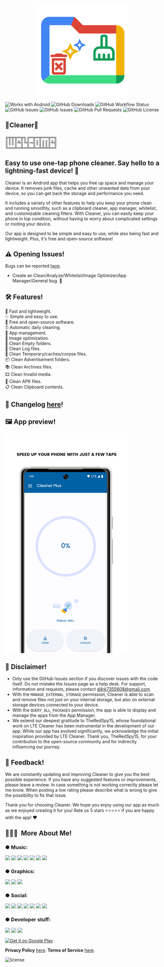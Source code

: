 <p align="center">
<img src="/app/src/main/play/listings/en-US/graphics/ic_launcher-playstore.png" width="300">
</p>

![Works with Android](https://img.shields.io/badge/Made%20for-Android-lime?style=for-the-badge&logo=android)
![GitHub Downloads](https://img.shields.io/github/downloads/D4rK7355608/com.d4rk.cleaner/total?color=green&style=for-the-badge&logo=github)
![GitHub Workflow Status](https://img.shields.io/github/actions/workflow/status/D4rK7355608/com.d4rk.cleaner/android.yml?style=for-the-badge)![GitHub Issues](https://img.shields.io/github/issues/D4rK7355608/com.d4rk.musicsleeptimer.plus?style=for-the-badge&logo=github)
![GitHub Issues](https://img.shields.io/github/issues/D4rK7355608/com.d4rk.cleaner?style=for-the-badge&logo=github)
![GitHub Pull Requests](https://img.shields.io/github/issues-pr/D4rK7355608/com.d4rk.cleaner?style=for-the-badge&logo=github)
![GitHub License](https://img.shields.io/github/license/D4rK7355608/com.d4rk.cleaner?style=for-the-badge&logo=github)

## 🧹Cleaner🧹

╔╦╦╦═╦╗╔═╦═╦══╦═╗  \
║║║║╩╣╚╣═╣║║║║║╩╣ \
╚══╩═╩═╩═╩═╩╩╩╩═╝

## Easy to use one-tap phone cleaner. Say hello to a lightning-fast device! 🧹

Cleaner is an Android app that helps you free up space and manage your device. It removes junk files, cache and other unwanted data from your device, so you can get back the storage and performance you need.

It includes a variety of other features to help you keep your phone clean and running smoothly, such as a clipboard cleaner, app manager, whitelist, and customizable cleaning filters. With Cleaner, you can easily keep your phone in top condition, without having to worry about complicated settings or rooting your device.

Our app is designed to be simple and easy to use, while also being fast and lightweight. Plus, it's free and open-source software!

## ⚠ Opening Issues!

Bugs can be reported [here](https://github.com/D4rK7355608/com.d4rk.cleaner/issues).

- Create an Clean/Analyze/Whitelist/Image Optimizer/App Manager/General bug. 🐞

## 🛠️ Features!
🚀 Fast and lightweight. \
✨ Simple and easy to use. \
🌟 Free and open-source software. \
⏰ Automatic daily cleaning. \
📱 App management. \
📸 Image optimization. \
📂 Clean Empty folders. \
📜 Clean Log files. \
💼 Clean Temporary/caches/corpse files. \
📦 Clean Advertisement folders. \
📚 Clean Archives files. \
🎞️ Clean Invalid media. \
📁 Clean APK files. \
📋 Clean Clipboard contents.

## 📝 Changelog [here](https://raw.githubusercontent.com/D4rK7355608/com.d4rk.cleaner./master/CHANGELOG.md)!

## 🖼️ App preview!

<img src="/app/src/main/play/listings/en-US/graphics/phone-screenshots/1-screenshot_main.png" width="400">

## 🛑 Disclaimer!
- Only use the GitHub Issues section if you discover issues with the code itself. Do not mistake the Issues page as a help desk. For support, information and requests, please contact d4rk7355608@gmail.com.
- With the `MANAGE_EXTERNAL_STORAGE` permission, Cleaner is able to scan and remove files not just on your internal storage, but also on external storage devices connected to your device.
- With the `QUERY_ALL_PACKAGES` permission, the app is able to display and manage the apps from the App Manager.
- We extend our deepest gratitude to TheRedSpy15, whose foundational work on LTE Cleaner has been instrumental in the development of our app. While our app has evolved significantly, we acknowledge the initial inspiration provided by LTE Cleaner. Thank you, TheRedSpy15, for your contribution to the open-source community and for indirectly influencing our journey.

## 💬 Feedback!
We are constantly updating and improving Cleaner to give you the best possible experience. If you have any suggested features or improvements, please leave a review. In case something is not working correctly please let me know. When posting a low rating please describe what is wrong to give the possibility to fix that issue.

Thank you for choosing Cleaner. We hope you enjoy using our app as much as we enjoyed creating it for you! Rate us 5 stars ⭐⭐⭐⭐⭐ if you are happy with the app! ❤

## 👨🏻‍💻 &nbsp;More About Me!

### ● Music:
<a href="https://music.youtube.com/channel/UC80JI44n7GpRGrlR71PtvPg"><img src="https://img.shields.io/badge/YouTube%20Music-red?style=for-the-badge&logo=youtubemusic"/></a>
<a href="https://www.youtube.com/@D4rKRekords?sub_confirmation=1"><img src="https://img.shields.io/youtube/channel/subscribers/UCtzlWsxUK8FSvLwLDbESw4A?color=red&label=D4rK%20Rekords&logo=youtube&logoColor=red&style=for-the-badge"/></a>
<a href="https://open.spotify.com/artist/5FF8wvyTpzoHzM8e9Z7GU8"><img src="https://img.shields.io/badge/Spotify-white?style=for-the-badge&logo=spotify"/></a>
<a href="https://music.apple.com/us/artist/d4rk-rekords/1704194206"><img src="https://img.shields.io/badge/apple%20music-red?style=for-the-badge&logo=applemusic"/></a>
<a href="https://music.amazon.com/artists/B0CGKL8KSY/d4rk-rekords"><img src="https://img.shields.io/badge/amazon%20music-black?style=for-the-badge&logo=amazon"/></a>
<a href="https://www.deezer.com/us/artist/227044765"><img src="https://img.shields.io/badge/deezer-black?style=for-the-badge&logo=deezer"/></a>
<a href="https://soundcloud.com/d4rk-rekords"><img src="https://img.shields.io/badge/soundcloud-white?style=for-the-badge&logo=soundcloud"/></a>

### ● Graphics:
<a href="https://www.deviantart.com/d4rk7355608"><img src="https://img.shields.io/badge/deviantart-black?style=for-the-badge&logo=deviantart"/></a>
<a href="https://www.pinterest.com/d4rk7355608/"><img src="https://img.shields.io/badge/pinterest-red?style=for-the-badge&logo=pinterest"/></a>
<a href="https://imgur.com/user/D4rK7355608/posts"><img src="https://img.shields.io/badge/imgur-black?style=for-the-badge&logo=imgur"/></a>

### ● Social:
<a href="https://www.youtube.com/@D4rK7355608?sub_confirmation=1"><img src="https://img.shields.io/youtube/channel/subscribers/UCLDi-rmSRry0pNL-oVvGJAw?color=red&label=D4rK&logo=youtube&logoColor=red&style=for-the-badge"/></a>
<a href="https://www.youtube.com/@D4rKCinema10?sub_confirmation=1"><img src="https://img.shields.io/youtube/channel/subscribers/UCVbbqODJ8qX_Cc1rSdom3fw?color=red&label=D4rK%20Cinema&logo=youtube&logoColor=red&style=for-the-badge"/></a>
<a href="https://gamejolt.com/@D4rK7355608"><img src="https://img.shields.io/badge/gamejolt-black?style=for-the-badge&logo=gamejolt"/></a>
<a href="https://twitter.com/D4rK7355608"><img src="https://img.shields.io/twitter/follow/D4rK7355608?style=for-the-badge&logo=x"/></a>
<a href="d4rk7355608"><img src="https://img.shields.io/badge/Skype-white?style=for-the-badge&logo=skype"/></a>
<a href="https://steamcommunity.com/id/d4rk7355608"><img src="https://img.shields.io/badge/Steam-black?style=for-the-badge&logo=steam"/></a>
<a href="https://steamcommunity.com/tradeoffer/new/?partner=892981294&token=pxsUtrm3"><img src="https://img.shields.io/badge/Steam-black?style=for-the-badge&logo=steam"/></a>

### ● Developer stuff:
<a href="https://github.com/D4rK7355608"><img src="https://img.shields.io/badge/GitHub-black?style=for-the-badge&logo=Github"/></a>
<a href="https://play.google.com/store/apps/dev?id=5390214922640123642"><img src="https://img.shields.io/badge/Play%20Store-yellow?style=for-the-badge&logo=googleplay"/></a>
<a href="https://g.dev/D4rK7355608"><img src="https://img.shields.io/badge/Google%20Dev-white?style=for-the-badge&logo=google&logoColor=black"/></a>

[<img src="https://play.google.com/intl/en_us/badges/images/generic/en-play-badge.png" alt="Get it on Google Play" height="90">](https://play.google.com/store/apps/details?id=com.d4rk.cleaner)

__Privacy Policy__ [here](https://sites.google.com/view/d4rk7355608/more/apps/privacy-policy).
__Terms of Service__ [here](https://sites.google.com/view/d4rk7355608/more/apps/terms-of-service).

![license](https://imgur.com/QQlcEVT.png)